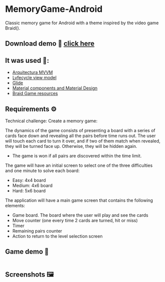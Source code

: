 # MemoryGame-Android
 Classic memory game for Android with a theme inspired by the video game Braid().

## Download demo 📂 [click here](https://github.com/hall9zeha/MemoryGame-Android/raw/main/demo/braid_memory_game.apk)
## It was used 🔧:
* [Arquitectura MVVM](https://developer.android.com/jetpack/guide)
* [Lyfecycle view model](https://developer.android.com/jetpack/androidx/releases/lifecycle)
* [Glide](https://developer.android.com/training/dependency-injection/hilt-android) 
* [Material components and Material Design](https://material.io/components)
* [Braid Game resources](http://davidhellman.net/braidbrief.htm)

## Requirements ⚙️

Technical challenge: Create a memory game:

The dynamics of the game consists of presenting a board with a series of cards face down and revealing all the pairs before time runs out. The user will touch each card to turn it over, and if two of them match when revealed, they will be turned face up. Otherwise, they will be hidden again.
* The game is won if all pairs are discovered within the time limit.


The game will have an initial screen to select one of the three difficulties and one minute to solve each board:
* Easy: 4x4 board
* Medium: 4x6 board
* Hard: 5x6 board

The application will have a main game screen that contains the following elements:
* Game board. The board where the user will play and see the cards
* Move counter (one every time 2 cards are turned, hit or miss)
* Timer
* Remaining pairs counter
* Action to return to the level selection screen

## Game demo 🎥
||
|--|

## Screenshots 🖼️
||||
|--|--|--|
